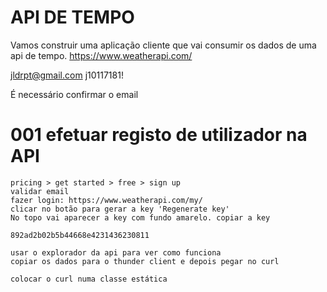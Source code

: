 # API DE TEMPO

Vamos construir uma aplicação cliente que vai consumir os dados de uma api de tempo.
https://www.weatherapi.com/

jldrpt@gmail.com
j10117181!

É necessário confirmar o email

# 001 efetuar registo de utilizador na API
    pricing > get started > free > sign up
    validar email
    fazer login: https://www.weatherapi.com/my/
    clicar no botão para gerar a key 'Regenerate key'
    No topo vai aparecer a key com fundo amarelo. copiar a key

    892ad2b02b5b44668e4231436230811 

    usar o explorador da api para ver como funciona
    copiar os dados para o thunder client e depois pegar no curl

    colocar o curl numa classe estática